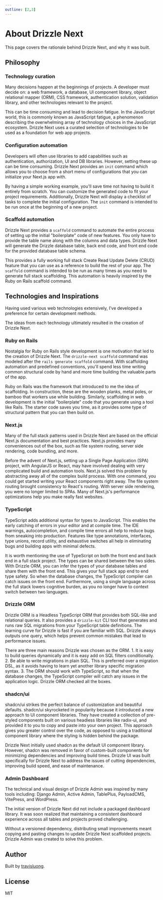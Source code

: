 ```yaml
---
outline: [2,3]
---
```


# About Drizzle Next

This page covers the rationale behind Drizzle Next, and why it was built.

## Philosophy

### Technology curation

Many decisions happen at the beginnings of projects. A developer must decide on: a web framework, a database, UI component library, object relational mapper (ORM), CSS framework, authentication solution, validation library, and other technologies relevant to the project.

This can be time consuming and lead to decision fatigue. In the JavaScript world, this is commonly known as JavaScript fatigue, a phenomenon describing the overwhelming array of technology choices in the JavaScript ecosystem. Drizzle Next uses a curated selection of technologies to be used as a foundation for web app projects.

### Configuration automation

Developers will often use libraries to add capabilities such as authentication, authorization, UI and DB libraries. However, setting these up can be time consuming. Drizzle Next provides an `init` command which allows you to choose from a short menu of configurations that you can initialize your Next.js app with.

By having a simple working example, you'll save time not having to build it entirely from scratch. You can customize the generated code to fit your project requirements. Additionally, Drizzle Next will display a checklist of tasks to complete the initial configuration. The `init` command is intended to be run once at the beginning of a new project.

### Scaffold automation

Drizzle Next provides a `scaffold` command to automate the entire process of setting up the initial "boilerplate" code of new features. You only have to provide the table name along with the columns and data types. Drizzle Next will generate the Drizzle database table, back end code, and front end code for the provided database table schema.

This provides a fully working full stack Create Read Update Delete (CRUD) feature that you can use as a reference to build the rest of your app. The `scaffold` command is intended to be run as many times as you need to generate full stack scaffolding. This automation is heavily inspired by the Ruby on Rails scaffold command.

## Technologies and Inspirations

Having used various web technologies extensively, I’ve developed a preference for certain development methods.

The ideas from each technology ultimately resulted in the creation of Drizzle Next.

### Ruby on Rails

Nostalgia for Ruby on Rails style development is one motivation that led to the creation of Drizzle Next. The `drizzle-next scaffold` command was modeled after the `rails generate scaffold` command. With scaffolding automation and predefined conventions, you'll spend less time writing common structural code by hand and more time building the valuable parts of the app.

Ruby on Rails was the framework that introduced to me the idea of scaffolding. In construction, these are the wooden planks, metal poles, or bamboo that workers use while building. Similarly, scaffolding in web development is the initial "boilerplate" code that you generate using a tool like Rails. The starter code saves you time, as it provides some type of structural pattern that you can then build on.

### Next.js

Many of the full stack patterns used in Drizzle Next are based on the official Next.js documentation and best practices. Next.js provides many conveniences out of the box, such as file system routing, server side rendering, code bundling, and more.

Before the advent of Next.js, setting up a Single Page Application (SPA) project, with AngularJS or React, may have involved dealing with very complicated build and automation tools. Next.js solved this problem by abstracting away all of the complex build process. With one command, you could get started writing your React components right away. The file system routing brought consistency to React's routing. With server side rendering, you were no longer limited to SPAs. Many of Next.js's performance optimizations help you make really fast websites.

### TypeScript

TypeScript adds additional syntax for types to JavaScript. This enables the early catching of errors in your editor and at compile time. The IDE warnings, autocompletion, and compile time errors all help to reduce bugs from sneaking into production. Features like type annotations, interfaces, type unions, record utility, and exhaustive switches all help in eliminating bugs and building apps with minimal defects.

It is worth mentioning the use of TypeScript on both the front end and back end in a full stack project. The types can be shared between the two sides. With Drizzle ORM, you can infer the types of your database tables and share them with the front end. This gives your full stack app end to end type safety. So when the database changes, the TypeScript compiler can catch issues on the front end. Furthermore, using a single language across the full stack lowers cognitive burden, as you no longer have to context switch between two languages.

### Drizzle ORM

Drizzle ORM is a Headless TypeScript ORM that provides both SQL-like and relational queries. It also provides a `drizzle-kit` CLI tool that generates and runs raw SQL migrations from your TypeScript table definitions. The learning curve for Drizzle is fast if you are familiar with SQL. Drizzle always outputs one query, which helps prevent common mistakes that lead to performance issues.

There are three main reasons Drizzle was chosen as the ORM. 1. It is easy to build queries dynamically and it is easy add on SQL filters conditionally. 2. Be able to write migrations in plain SQL. This is preferred over a migration DSL, as it avoids having to learn yet another library specific migration syntax. 3. The ORM should work with TypeScript, so that when the database changes, the TypeScript compiler will catch any issues in the application logic. Drizzle ORM checked all the boxes.

### shadcn/ui

shadcn/ui strikes the perfect balance of customization and beautiful defaults. shadcn/ui skyrocketed in popularity because it introduced a new approach to UI component libraries. They have created a collection of pre-styled components built on various headless libraries like radix-ui, and provided it to you to copy and paste into your own project. This approach gives you greater control over the code, as opposed to using a traditional component library where the styling is hidden behind the package.

Drizzle Next initially used shadcn as the default UI component library. However, shadcn was removed in favor of custom-built components for minimizing dependencies and improving build times. Drizzle UI was built specifically for Drizzle Next to address the issues of cutting dependencies, improving build speed, and ease of maintenance.

### Admin Dashboard

The technical and visual design of Drizzle Admin was inspired by many tools including: Django Admin, Active Admin, TablePlus, PayloadCMS, VitePress, and WordPress.

The initial version of Drizzle Next did not include a packaged dashboard library. It was soon realized that maintaining a consistent dashboard experience across all tables and projects proved challenging.

Without a versioned dependency, distributing small improvements meant copying and pasting changes to update Drizzle Next scaffolded projects. Drizzle Admin was created to solve this problem.

## Author

Built by [travisluong](https://linktr.ee/travisluong).

## License

MIT
